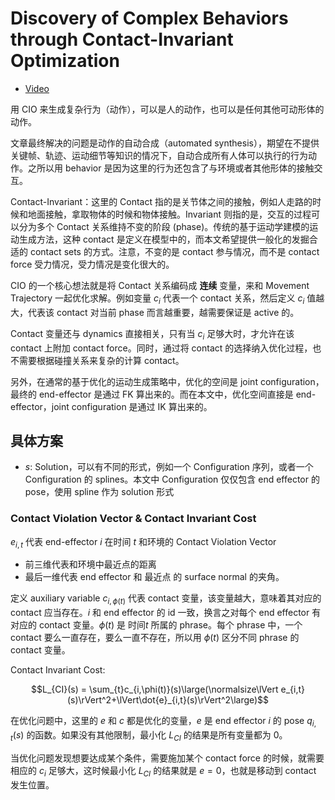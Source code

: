 # Discovery of Complex Behaviors through Contact-Invariant Optimization
- [Video](https://www.youtube.com/watch?v=mhr_jtQrhVA)

用 CIO 来生成复杂行为（动作），可以是人的动作，也可以是任何其他可动形体的动作。

文章最终解决的问题是动作的自动合成（automated synthesis），期望在不提供关键帧、轨迹、运动细节等知识的情况下，自动合成所有人体可以执行的行为动作。之所以用 behavior 是因为这里的行为还包含了与环境或者其他形体的接触交互。

Contact-Invariant：这里的 Contact 指的是关节体之间的接触，例如人走路的时候和地面接触，拿取物体的时候和物体接触。Invariant 则指的是，交互的过程可以分为多个 Contact 关系维持不变的阶段 (phase)。传统的基于运动学建模的运动生成方法，这种 contact 是定义在模型中的，而本文希望提供一般化的发掘合适的 contact sets 的方式。注意，不变的是 contact 参与情况，而不是 contact force 受力情况，受力情况是变化很大的。

CIO 的一个核心想法就是将 Contact 关系编码成 **连续** 变量，来和 Movement Trajectory 一起优化求解。例如变量 $c_i$ 代表一个 contact 关系，然后定义 $c_i$ 值越大，代表该 contact 对当前 phase 而言越重要，越需要保证是 active 的。

Contact 变量还与 dynamics 直接相关，只有当 $c_i$ 足够大时，才允许在该 contact 上附加 contact force。同时，通过将 contact 的选择纳入优化过程，也不需要根据碰撞关系来复杂的计算 contact。

另外，在通常的基于优化的运动生成策略中，优化的空间是 joint configuration，最终的 end-effector 是通过 FK 算出来的。而在本文中，优化空间直接是 end-effector，joint configuration 是通过 IK 算出来的。

## 具体方案
- $s$: Solution，可以有不同的形式，例如一个 Configuration 序列，或者一个 Configuration 的 splines。本文中 Configuration 仅仅包含 end effector 的 pose，使用 spline 作为 solution 形式

### Contact Violation Vector & Contact Invariant Cost
$e_{i,t}$ 代表 end-effector $i$ 在时间 $t$ 和环境的 Contact Violation Vector
- 前三维代表和环境中最近点的距离
- 最后一维代表 end effector 和 最近点 的 surface normal 的夹角。

定义 auxiliary variable $c_{i,\phi(t)}$ 代表 contact 变量，该变量越大，意味着其对应的 contact 应当存在。$i$ 和 end effector 的 id 一致，换言之对每个 end effector 有对应的 contact 变量。$\phi(t)$ 是 时间$t$ 所属的 phrase。每个 phrase 中，一个 contact 要么一直存在，要么一直不存在，所以用 $\phi(t)$ 区分不同 phrase 的 contact 变量。

Contact Invariant Cost:

$$L_{CI}(s) = \sum_{t}c_{i,\phi(t)}(s)\large(\normalsize\lVert e_{i,t}(s)\rVert^2+\lVert\dot{e}_{i,t}(s)\rVert^2\large)$$

在优化问题中，这里的 $e$ 和 $c$ 都是优化的变量，$e$ 是 end effector $i$ 的 pose $q_{i,t}(s)$ 的函数。如果没有其他限制，最小化 $L_{CI}$ 的结果是所有变量都为 0。

当优化问题发现想要达成某个条件，需要施加某个 contact force 的时候，就需要相应的 $c_i$ 足够大，这时候最小化 $L_{CI}$ 的结果就是 $e=0$，也就是移动到 contact 发生位置。